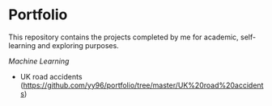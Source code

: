 # Portfolio

This repository contains the projects completed by me for academic, self-learning and exploring purposes.

_Machine Learning_
- UK road accidents (https://github.com/yy96/portfolio/tree/master/UK%20road%20accidents)
